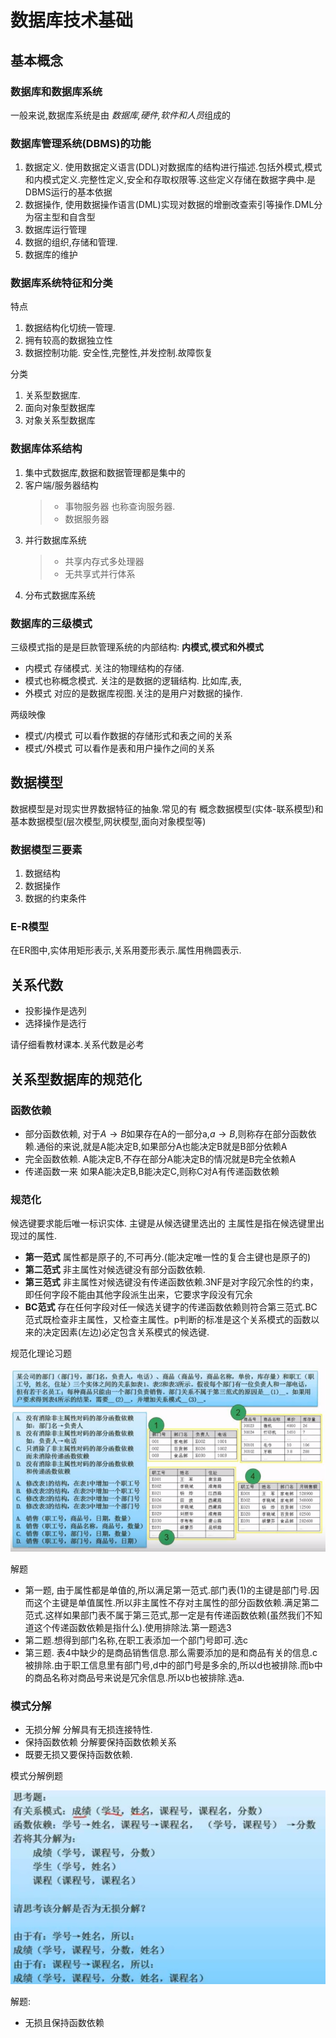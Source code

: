 # 数据库技术基础

## 基本概念

### 数据库和数据库系统

一般来说,数据库系统是由 *数据库,硬件,软件和人员*组成的

### 数据库管理系统(DBMS)的功能

1. 数据定义. 使用数据定义语言(DDL)对数据库的结构进行描述.包括外模式,模式和内模式定义.完整性定义,安全和存取权限等.这些定义存储在数据字典中.是DBMS运行的基本依据
2. 数据操作, 使用数据操作语言(DML)实现对数据的增删改查索引等操作.DML分为宿主型和自含型
3. 数据库运行管理
4. 数据的组织,存储和管理.
5. 数据库的维护

### 数据库系统特征和分类

特点

1. 数据结构化切统一管理.
2. 拥有较高的数据独立性
3. 数据控制功能. 安全性,完整性,并发控制.故障恢复

分类

1. 关系型数据库.
2. 面向对象型数据库
3. 对象关系型数据库

### 数据库体系结构

1. 集中式数据库,数据和数据管理都是集中的
2. 客户端/服务器结构
    >* 事物服务器 也称查询服务器.
    >* 数据服务器
3. 并行数据库系统
    >* 共享内存式多处理器
    >* 无共享式并行体系
4. 分布式数据库系统

### 数据库的三级模式

三级模式指的是是巨款管理系统的内部结构: **内模式,模式和外模式**

* 内模式 存储模式. 关注的物理结构的存储.
* 模式也称概念模式.  关注的是数据的逻辑结构. 比如库,表,
* 外模式 对应的是数据库视图.关注的是用户对数据的操作.

两级映像

* 模式/内模式   可以看作数据的存储形式和表之间的关系
* 模式/外模式   可以看作是表和用户操作之间的关系

## 数据模型

数据模型是对现实世界数据特征的抽象.常见的有 概念数据模型(实体-联系模型)和基本数据模型(层次模型,网状模型,面向对象模型等)

### 数据模型三要素

1. 数据结构
2. 数据操作
3. 数据的约束条件

### E-R模型

在ER图中,实体用矩形表示,关系用菱形表示.属性用椭圆表示.

## 关系代数

* 投影操作是选列
* 选择操作是选行

请仔细看教材课本.关系代数是必考

## 关系型数据库的规范化

### 函数依赖

* 部分函数依赖, 对于$A\rightarrow{B}$如果存在A的一部分a,$a\rightarrow{B}$,则称存在部分函数依赖.通俗的来说,就是A能决定B,如果部分A也能决定B就是B部分依赖A
* 完全函数依赖. A能决定B,不存在部分A能决定B的情况就是B完全依赖A
* 传递函数一来  如果A能决定B,B能决定C,则称C对A有传递函数依赖

### 规范化

候选键要求能后唯一标识实体. 主键是从候选键里选出的
主属性是指在候选键里出现过的属性.

* **第一范式** 属性都是原子的,不可再分.(能决定唯一性的复合主键也是原子的)
* **第二范式**  非主属性对候选键没有部分函数依赖.
* **第三范式** 非主属性对候选键没有传递函数依赖.3NF是对字段冗余性的约束，即任何字段不能由其他字段派生出来，它要求字段没有冗余
* **BC范式**  存在任何字段对任一候选关键字的传递函数依赖则符合第三范式.BC范式既检查非主属性，又检查主属性。p判断的标准是这个关系模式的函数以来的决定因素(左边)必定包含关系模式的候选键.

规范化理论习题

![规范化理论习题1.png](image/规范化理论习题1.png)

解题

* 第一题, 由于属性都是单值的,所以满足第一范式.部门表(1)的主键是部门号.因而这个主键是单值属性.所以非主属性不存对主属性的部分函数依赖.满足第二范式.这样如果部门表不属于第三范式,那一定是有传递函数依赖(虽然我们不知道这个传递函数依赖是指什么).使用排除法.第一题选3
* 第二题.想得到部门名称,在职工表添加一个部门号即可.选c
* 第三题. 表4中缺少的是商品销售信息.那么需要添加的是和商品有关的信息.c被排除.由于职工信息里有部门号,d中的部门号是多余的,所以d也被排除.而b中的商品名称对商品号来说是冗余信息.所以b也被排除.选a.

### 模式分解

* 无损分解 分解具有无损连接特性.
* 保持函数依赖  分解要保持函数依赖关系
* 既要无损又要保持函数依赖.

模式分解例题

![模式分解例题](image/模式分解例题.png)

解题:

* 无损且保持函数依赖